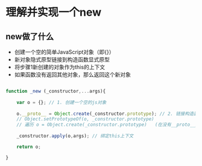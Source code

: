 # 理解并实现一个new

## new做了什么

- 创建一个空的简单JavaScript对象（即{}）
- 新对象隐式原型链接到构造函数显式原型
- 将步骤1新创建的对象作为this的上下文 
- 如果函数没有返回其他对象，那么返回这个新对象  


``` javascript

function _new (_constructor,...args){
    
    var o = {}; // 1. 创建一个空的js对象
    
    o.__proto__ = Object.create(_constructor.prototype); // 2. 链接构造函数的原型（ 简单粗暴 ）
    // Object.setPrototypeOf(o, _constructor.prototype)
    // 遍历 o = Object.create(_constructor.prototype)   (在没有__proto__属性时)
    
    _constructor.apply(o,args); // 绑定this上下文

    return o;

}

```